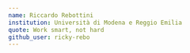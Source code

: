 ```yaml
---
name: Riccardo Rebottini
institution: Università di Modena e Reggio Emilia
quote: Work smart, not hard
github_user: ricky-rebo
---
```

